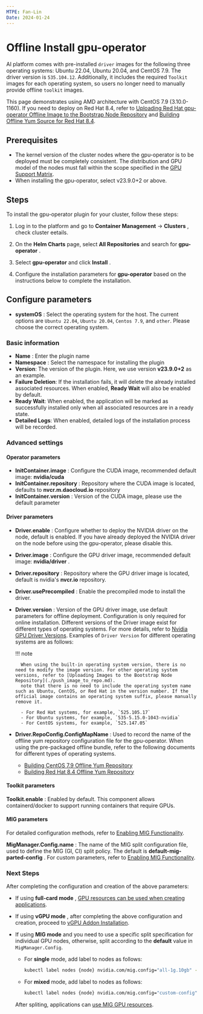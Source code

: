 ```yaml
---
MTPE: Fan-Lin
Date: 2024-01-24
---
```


# Offline Install gpu-operator

AI platform comes with pre-installed `driver` images for the following three operating systems: Ubuntu 22.04, Ubuntu 20.04,
and CentOS 7.9. The driver version is `535.104.12`. Additionally, it includes the required `Toolkit` images for each
operating system, so users no longer need to manually provide offline `toolkit` images.

This page demonstrates using AMD architecture with CentOS 7.9 (3.10.0-1160). If you need to deploy on Red Hat 8.4, refer to
[Uploading Red Hat gpu-operator Offline Image to the Bootstrap Node Repository](./push_image_to_repo.md)
and [Building Offline Yum Source for Red Hat 8.4](./upgrade_yum_source_redhat8_4.md).

## Prerequisites

- The kernel version of the cluster nodes where the gpu-operator is to be deployed must be
  completely consistent. The distribution and GPU model of the nodes must fall within
  the scope specified in the [GPU Support Matrix](../gpu_matrix.md).
- When installing the gpu-operator, select v23.9.0+2 or above.

## Steps

To install the gpu-operator plugin for your cluster, follow these steps:

1. Log in to the platform and go to __Container Management__ -> __Clusters__ , check cluster eetails.

2. On the __Helm Charts__ page, select __All Repositories__ and search for __gpu-operator__ .

3. Select __gpu-operator__ and click __Install__ .

4. Configure the installation parameters for __gpu-operator__ based on the instructions below to complete the installation.

## Configure parameters

- __systemOS__ : Select the operating system for the host. The current options are
  `Ubuntu 22.04`, `Ubuntu 20.04`, `Centos 7.9`, and `other`. Please choose the correct operating system.

### Basic information

- __Name__ : Enter the plugin name
- __Namespace__ : Select the namespace for installing the plugin
- **Version**: The version of the plugin. Here, we use version **v23.9.0+2** as an example.
- **Failure Deletion**: If the installation fails, it will delete the already installed associated
  resources. When enabled, **Ready Wait** will also be enabled by default.
- **Ready Wait**: When enabled, the application will be marked as successfully installed only
  when all associated resources are in a ready state.
- **Detailed Logs**: When enabled, detailed logs of the installation process will be recorded.

### Advanced settings

#### Operator parameters

- __InitContainer.image__ : Configure the CUDA image, recommended default image: __nvidia/cuda__
- __InitContainer.repository__ : Repository where the CUDA image is located, defaults to __nvcr.m.daocloud.io__ repository
- __InitContainer.version__ : Version of the CUDA image, please use the default parameter

#### Driver parameters

- __Driver.enable__ : Configure whether to deploy the NVIDIA driver on the node, default is enabled. If you have already deployed the NVIDIA driver on the node before using the gpu-operator, please disable this.
- __Driver.image__ : Configure the GPU driver image, recommended default image: __nvidia/driver__ .
- __Driver.repository__ : Repository where the GPU driver image is located, default is nvidia's __nvcr.io__ repository.
- __Driver.usePrecompiled__ : Enable the precompiled mode to install the driver.
- __Driver.version__ : Version of the GPU driver image, use default parameters for offline deployment.
   Configuration is only required for online installation. Different versions of the Driver image exist for
   different types of operating systems. For more details, refer to
   [Nvidia GPU Driver Versions](https://catalog.ngc.nvidia.com/orgs/nvidia/containers/driver/tags).
   Examples of `Driver Version` for different operating systems are as follows:

    !!! note

        When using the built-in operating system version, there is no need to modify the image version. For other operating system versions, refer to [Uploading Images to the Bootstrap Node Repository](./push_image_to_repo.md).
        note that there is no need to include the operating system name such as Ubuntu, CentOS, or Red Hat in the version number. If the official image contains an operating system suffix, please manually remove it.

        - For Red Hat systems, for example, `525.105.17`
        - For Ubuntu systems, for example, `535-5.15.0-1043-nvidia`
        - For CentOS systems, for example, `525.147.05`

- __Driver.RepoConfig.ConfigMapName__ : Used to record the name of the offline yum repository configuration file
   for the gpu-operator. When using the pre-packaged offline bundle, refer to the following documents for
   different types of operating systems.

    - [Building CentOS 7.9 Offline Yum Repository](./upgrade_yum_source_centos7_9.md)
    - [Building Red Hat 8.4 Offline Yum Repository](./upgrade_yum_source_redhat8_4.md)

#### Toolkit parameters

__Toolkit.enable__ : Enabled by default. This component allows containerd/docker
to support running containers that require GPUs.

#### MIG parameters

For detailed configuration methods, refer to [Enabling MIG Functionality](mig/create_mig.md).

**MigManager.Config.name** : The name of the MIG split configuration file, used to define the MIG (GI, CI)
split policy. The default is __default-mig-parted-config__ . For custom parameters, refer to
[Enabling MIG Functionality](mig/create_mig.md).

### Next Steps

After completing the configuration and creation of the above parameters:

- If using **full-card mode** , [GPU resources can be used when creating applications](full_gpu_userguide.md).

- If using **vGPU mode** , after completing the above configuration and creation,
  proceed to [vGPU Addon Installation](vgpu/vgpu_addon.md).

- If using **MIG mode** and you need to use a specific split specification for individual GPU nodes,
  otherwise, split according to the __default__ value in `MigManager.Config`.

    - For **single** mode, add label to nodes as follows:

        ```sh
        kubectl label nodes {node} nvidia.com/mig.config="all-1g.10gb" --overwrite
        ```

    - For **mixed** mode, add label to nodes as follows:

        ```sh
        kubectl label nodes {node} nvidia.com/mig.config="custom-config" --overwrite
        ```

    After spliting, applications can [use MIG GPU resources](mig/mig_usage.md).
